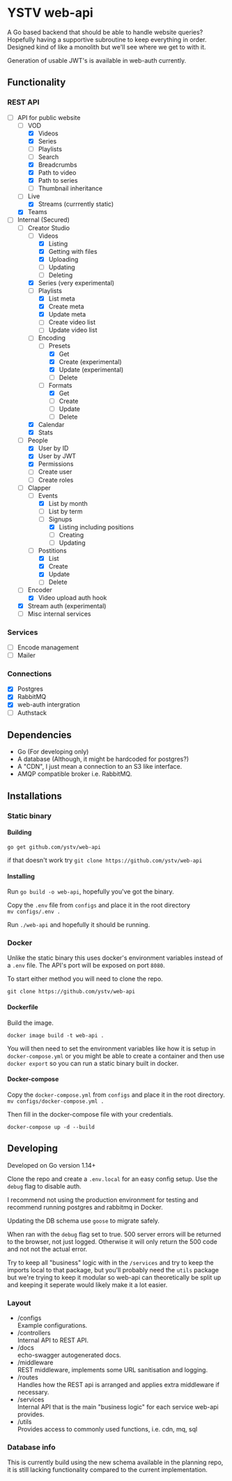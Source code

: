 # YSTV web-api

A Go based backend that should be able to handle website queries? Hopefully having a supportive subroutine to keep everything in order. Designed kind of like a monolith but we'll see where we get to with it.

Generation of usable JWT's is available in web-auth currently.

## Functionality

### REST API

- [ ] API for public website
  - [ ] VOD
    - [x] Videos
    - [x] Series
    - [ ] Playlists
    - [ ] Search
    - [x] Breadcrumbs
    - [x] Path to video
    - [x] Path to series
    - [ ] Thumbnail inheritance
  - [ ] Live
    - [x] Streams (currrently static)
  - [x] Teams
- [ ] Internal (Secured)
  - [ ] Creator Studio
    - [ ] Videos
      - [x] Listing
      - [x] Getting with files
      - [x] Uploading
      - [ ] Updating
      - [ ] Deleting
    - [x] Series (very experimental)
    - [ ] Playlists
      - [x] List meta
      - [x] Create meta
      - [x] Update meta
      - [ ] Create video list
      - [ ] Update video list
    - [ ] Encoding
      - [ ] Presets
        - [x] Get
        - [x] Create (experimental)
        - [x] Update (experimental)
        - [ ] Delete
      - [ ] Formats
        - [x] Get
        - [ ] Create
        - [ ] Update
        - [ ] Delete
    - [x] Calendar
    - [x] Stats
  - [ ] People
    - [x] User by ID
    - [x] User by JWT
    - [x] Permissions
    - [ ] Create user
    - [ ] Create roles
  - [ ] Clapper
    - [ ] Events
      - [x] List by month
      - [ ] List by term
      - [ ] Signups
        - [x] Listing including positions
        - [ ] Creating
        - [ ] Updating
    - [ ] Postitions
      - [x] List
      - [x] Create
      - [x] Update
      - [ ] Delete
  - [ ] Encoder
    - [x] Video upload auth hook
  - [x] Stream auth (experimental)
  - [ ] Misc internal services

### Services

- [ ] Encode management
- [ ] Mailer

### Connections

- [x] Postgres
- [x] RabbitMQ
- [x] web-auth intergration
- [ ] Authstack

## Dependencies

- Go (For developing only)
- A database (Although, it might be hardcoded for postgres?)
- A "CDN", I just mean a connection to an S3 like interface.
- AMQP compatible broker i.e. RabbitMQ.

## Installations

### Static binary

#### Building

`go get github.com/ystv/web-api`

if that doesn't work try `git clone https://github.com/ystv/web-api`

#### Installing

Run `go build -o web-api`, hopefully you've got the binary.

Copy the `.env` file from `configs` and place it in the root directory  
`mv configs/.env .`

Run `./web-api` and hopefully it should be running.

### Docker

Unlike the static binary this uses docker's environment variables instead of a `.env` file. The API's port will be exposed on port `8080`.

To start either method you will need to clone the repo.

`git clone https://github.com/ystv/web-api`

#### Dockerfile

Build the image.

`docker image build -t web-api .`

You will then need to set the environment variables like how it is setup in `docker-compose.yml` or you might be able to create a container and then use `docker export` so you can run a static binary built in docker.

#### Docker-compose

Copy the `docker-compose.yml` from `configs` and place it in the root directory.  
`mv configs/docker-compose.yml .`

Then fill in the docker-compose file with your credentials.

`docker-compose up -d --build`

## Developing

Developed on Go version 1.14+

Clone the repo and create a `.env.local` for an easy config setup. Use the `debug` flag to disable auth.

I recommend not using the production environment for testing and recommend running postgres and rabbitmq in Docker.

Updating the DB schema use `goose` to migrate safely.

When ran with the `debug` flag set to true. 500 server errors will be returned to the browser, not just logged. Otherwise it will only return the 500 code and not not the actual error.

Try to keep all "business" logic with in the `/services` and try to keep the imports local to that package, but you'll probably need the `utils` package but we're trying to keep it modular so web-api can theoretically be split up and keeping it seperate would likely make it a lot easier.

### Layout

- /configs  
  Example configurations.
- /controllers  
  Internal API to REST API.
- /docs  
  echo-swagger autogenerated docs.
- /middleware  
  REST middleware, implements some URL sanitisation and logging.
- /routes  
  Handles how the REST api is arranged and applies extra middleware if necessary.
- /services  
  Internal API that is the main "business logic" for each service web-api provides.
- /utils  
  Provides access to commonly used functions, i.e. cdn, mq, sql

### Database info

This is currently build using the new schema available in the planning repo, it is still lacking functionality compared to the current implementation.
